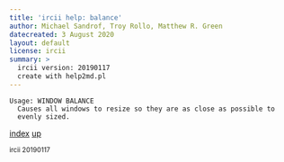 ```yaml
---
title: 'ircii help: balance'
author: Michael Sandrof, Troy Rollo, Matthew R. Green
datecreated: 3 August 2020
layout: default
license: ircii
summary: >
  ircii version: 20190117
  create with help2md.pl
---
```

```
Usage: WINDOW BALANCE
  Causes all windows to resize so they are as close as possible to 
  evenly sized.
```

[index](index.html)
[up](..)

<small> ircii 20190117 </small>
